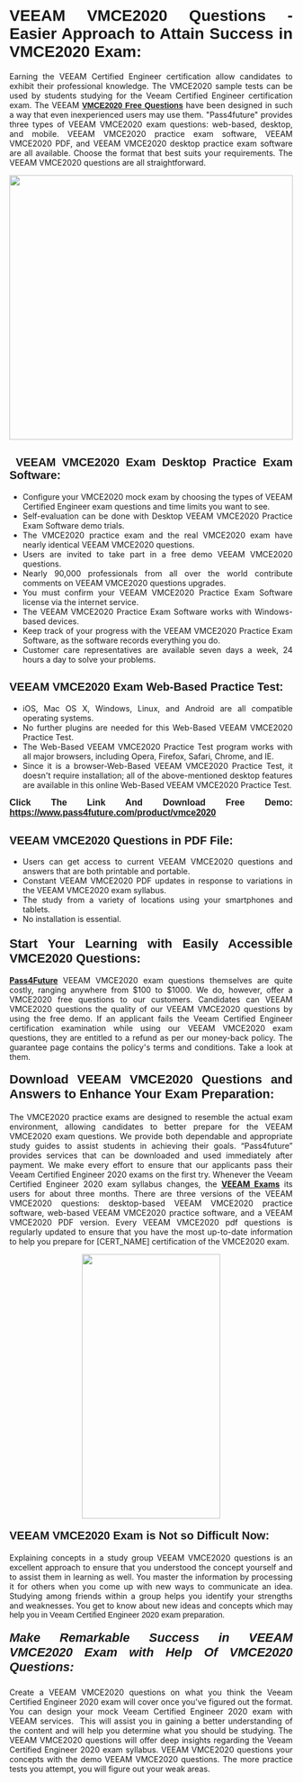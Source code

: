 <h1 style="text-align: justify;"><span style="font-family:Tahoma,Geneva,sans-serif;"><strong>VEEAM VMCE2020 Questions - Easier Approach to Attain Success in VMCE2020 Exam:</strong></span></h1>

<p style="text-align: justify;">Earning the VEEAM Certified Engineer certification allow candidates to exhibit their professional knowledge. The VMCE2020 sample tests can be used by students studying for the Veeam Certified Engineer certification exam. The VEEAM <a href="https://www.pass4future.com/questions/veeam/vmce2020" target="_blank"><span style="font-family:Tahoma,Geneva,sans-serif;"><strong>VMCE2020 Free Questions</strong></span></a> have been designed in such a way that even inexperienced users may use them. "Pass4future" provides three types of VEEAM VMCE2020 exam questions: web-based, desktop, and mobile. VEEAM VMCE2020 practice exam software, VEEAM VMCE2020 PDF, and VEEAM VMCE2020 desktop practice exam software are all available. Choose the format that best suits your requirements. The VEEAM VMCE2020 questions are all straightforward.</p>

<p style="text-align: justify;"><a href="https://www.pass4future.com/product/vmce2020" target="_blank"><img alt="" src="https://lh3.googleusercontent.com/pw/AM-JKLU5_aushiRQbaoUdVonD_1om6esFnUm_j21jdeI1V3aesz_ETcO2Y8QVj0ZamD1vJ__MzXKNoh3XzzrDTXgudBuMwEatvdphNwcixeZDIncATvFdVanIchOfqVuIJHbWkG03KYMH2pwXnb7WaAnvI3g=w1366-h490-no?authuser=0" style="width: 100%; height: 470px;" /></a></p>

<h2 style="text-align: justify;"><strong><span style="font-family:Tahoma,Geneva,sans-serif;"><span style="font-size:20px;"> VEEAM VMCE2020 Exam Desktop Practice Exam Software:</span></span></strong></h2>

<ul>
	<li style="text-align: justify;">Configure your VMCE2020 mock exam by choosing the types of VEEAM Certified Engineer exam questions and time limits you want to see.</li>
	<li style="text-align: justify;">Self-evaluation can be done with Desktop VEEAM VMCE2020 Practice Exam Software demo trials.</li>
	<li style="text-align: justify;">The VMCE2020 practice exam and the real VMCE2020 exam have nearly identical VEEAM VMCE2020 questions.</li>
	<li style="text-align: justify;">Users are invited to take part in a free demo VEEAM VMCE2020 questions.</li>
	<li style="text-align: justify;">Nearly 90,000 professionals from all over the world contribute comments on VEEAM VMCE2020 questions upgrades.</li>
	<li style="text-align: justify;">You must confirm your VEEAM VMCE2020 Practice Exam Software license via the internet service.</li>
	<li style="text-align: justify;">The VEEAM VMCE2020 Practice Exam Software works with Windows-based devices.</li>
	<li style="text-align: justify;">Keep track of your progress with the VEEAM VMCE2020 Practice Exam Software, as the software records everything you do.</li>
	<li style="text-align: justify;">Customer care representatives are available seven days a week, 24 hours a day to solve your problems.</li>
</ul>

<h2 style="text-align: justify;"><span style="font-family:Tahoma,Geneva,sans-serif;"><strong><span style="font-size:20px;">VEEAM VMCE2020 Exam Web-Based Practice Test:</span></strong></span></h2>

<ul>
	<li style="text-align: justify;">iOS, Mac OS X, Windows, Linux, and Android are all compatible operating systems.</li>
	<li style="text-align: justify;">No further plugins are needed for this Web-Based VEEAM VMCE2020 Practice Test.</li>
	<li style="text-align: justify;">The Web-Based VEEAM VMCE2020 Practice Test program works with all major browsers, including Opera, Firefox, Safari, Chrome, and IE.</li>
	<li style="text-align: justify;">Since it is a browser-Web-Based VEEAM VMCE2020 Practice Test, it doesn't require installation; all of the above-mentioned desktop features are available in this online Web-Based VEEAM VMCE2020 Practice Test.</li>
</ul>

<p style="text-align: justify;"><span style="font-family:Tahoma,Geneva,sans-serif;"><span style="font-size:16px;"><strong>Click The Link And Download Free Demo:</strong></span></span> <a href="https://www.pass4future.com/product/vmce2020" target="_blank"><span style="font-family:Tahoma,Geneva,sans-serif;"><span style="font-size:16px;"><strong>https://www.pass4future.com/product/vmce2020</strong></span></span></a></p>

<h2 style="text-align: justify;"><strong><span style="font-family:Tahoma,Geneva,sans-serif;"><span style="font-size:20px;">VEEAM VMCE2020 Questions in PDF File:</span></span></strong></h2>

<ul>
	<li style="text-align: justify;">Users can get access to current VEEAM VMCE2020 questions and answers that are both printable and portable.</li>
	<li style="text-align: justify;">Constant VEEAM VMCE2020 PDF updates in response to variations in the VEEAM VMCE2020 exam syllabus.</li>
	<li style="text-align: justify;">The study from a variety of locations using your smartphones and tablets.</li>
	<li style="text-align: justify;">No installation is essential.</li>
</ul>

<h3 style="text-align: justify;"><span style="font-family:Tahoma,Geneva,sans-serif;"><strong><span style="font-size:22px;">Start Your Learning with Easily Accessible VMCE2020 Questions:</span></strong></span></h3>

<p style="text-align: justify;"><strong><a href="https://www.pass4future.com/" target="_blank">Pass4Future</a></strong> VEEAM VMCE2020 exam questions themselves are quite costly, ranging anywhere from $100 to $1000. We do, however, offer a VMCE2020 free questions to our customers. Candidates can VEEAM VMCE2020 questions the quality of our VEEAM VMCE2020 questions by using the free demo. If an applicant fails the Veeam Certified Engineer certification examination while using our VEEAM VMCE2020 exam questions, they are entitled to a refund as per our money-back policy. The guarantee page contains the policy's terms and conditions. Take a look at them.</p>

<h4 style="text-align: justify;"><strong><span style="font-family:Tahoma,Geneva,sans-serif;"><span style="font-size:22px;">Download VEEAM VMCE2020 Questions and Answers to Enhance Your Exam Preparation:</span></span></strong></h4>

<p style="text-align: justify;">The VMCE2020 practice exams are designed to resemble the actual exam environment, allowing candidates to better prepare for the VEEAM VMCE2020 exam questions. We provide both dependable and appropriate study guides to assist students in achieving their goals. “Pass4future” provides services that can be downloaded and used immediately after payment. We make every effort to ensure that our applicants pass their Veeam Certified Engineer 2020 exams on the first try. Whenever the Veeam Certified Engineer 2020 exam syllabus changes, the <strong><a href="https://www.pass4future.com/veeam" target="_blank">VEEAM Exams</a></strong> its users for about three months. There are three versions of the VEEAM VMCE2020 questions: desktop-based VEEAM VMCE2020 practice software, web-based VEEAM VMCE2020 practice software, and a VEEAM VMCE2020 PDF version. Every VEEAM VMCE2020 pdf questions is regularly updated to ensure that you have the most up-to-date information to help you prepare for [CERT_NAME] certification of the VMCE2020 exam.</p>

<p style="text-align: center;"><a href="https://www.pass4future.com/product/vmce2020" target="_blank"><img alt="" src="https://lh3.googleusercontent.com/pw/AM-JKLV3yUm3jiqqIo1xIsj1VJ_UeysYexQY-pRYO0rIFl3vg11QZioN-gzffpw2AfKqFynWuvoXOreWrWS0swpr4xmOSWfwII2jvatteuqrfxiWGFBSHPiZUCoi33jqeymK5dmu-0enyX6tayRCAMHw05jv=s617-no?authuser=0" style="width: 70%; height: 470px;" /></a></p>

<h4 style="text-align: justify;"><strong><span style="font-family:Tahoma,Geneva,sans-serif;"><span style="font-size:20px;">VEEAM VMCE2020 Exam is Not so Difficult Now:</span></span></strong></h4>

<p style="text-align: justify;">Explaining concepts in a study group VEEAM VMCE2020 questions is an excellent approach to ensure that you understood the concept yourself and to assist them in learning as well. You master the information by processing it for others when you come up with new ways to communicate an idea. Studying among friends within a group helps you identify your strengths and weaknesses. You get to know about new ideas and concepts <span style="font-family:Tahoma,Geneva,sans-serif;">which may help you in Veeam Certified Engineer 2020 exam preparation.</span></p>

<h5 style="text-align: justify;"><span style="font-family:Tahoma,Geneva,sans-serif;"><span style="font-size:22px;"><strong>Make Remarkable Success in VEEAM VMCE2020 Exam with Help Of VMCE2020 Questions:</strong></span></span></h5>

<p style="text-align: justify;">Create a VEEAM VMCE2020 questions on what you think the Veeam Certified Engineer 2020 exam will cover once you've figured out the format. You can design your mock Veeam Certified Engineer 2020 exam with VEEAM services.  This will assist you in gaining a better understanding of the content and will help you determine what you should be studying. The VEEAM VMCE2020 questions will offer deep insights regarding the Veeam Certified Engineer 2020 exam syllabus. VEEAM VMCE2020 questions your concepts with the demo VEEAM VMCE2020 questions. The more practice tests you attempt, you will figure out your weak areas.</p>
